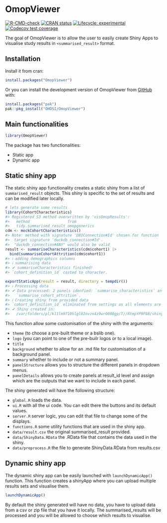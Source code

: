
<!-- README.md is generated from README.Rmd. Please edit that file -->

# OmopViewer

<!-- badges: start -->

[![R-CMD-check](https://github.com/OHDSI/OmopViewer/actions/workflows/R-CMD-check.yaml/badge.svg)](https://github.com/OHDSI/OmopViewer/actions/workflows/R-CMD-check.yaml)
[![CRAN
status](https://www.r-pkg.org/badges/version/OmopViewer)](https://CRAN.R-project.org/package=OmopViewer)
[![Lifecycle:
experimental](https://img.shields.io/badge/lifecycle-experimental-orange.svg)](https://lifecycle.r-lib.org/articles/stages.html#experimental)
[![Codecov test
coverage](https://codecov.io/gh/OHDSI/OmopViewer/branch/main/graph/badge.svg)](https://app.codecov.io/gh/OHDSI/OmopViewer?branch=main)
<!-- badges: end -->

The goal of OmopViewer is to allow the user to easily create Shiny Apps
to visualise study results in `<summarised_result>` format.

## Installation

Install it from cran:

``` r
install.packages("OmopViewer")
```

Or you can install the development version of OmopViewer from
[GitHub](https://github.com/OHDSI/OmopViewer) with:

``` r
install.packages("pak")
pak::pkg_install("OHDSI/OmopViewer")
```

## Main functionalities

``` r
library(OmopViewer)
```

The package has two functionalities:

- Static app
- Dynamic app

## Static shiny app

The static shiny app functionality creates a static shiny from a list of
`summarised_result` objects. This shiny is specific to the set of
results and can be modified later locally.

``` r
# lets generate some results
library(CohortCharacteristics)
#> Registered S3 method overwritten by 'visOmopResults':
#>   method                 from        
#>   tidy.summarised_result omopgenerics
cdm <- mockCohortCharacteristics()
#> Note: method with signature 'DBIConnection#Id' chosen for function 'dbExistsTable',
#>  target signature 'duckdb_connection#Id'.
#>  "duckdb_connection#ANY" would also be valid
result <- summariseCharacteristics(cdm$cohort1) |>
  bind(summariseCohortAttrition(cdm$cohort1))
#> ℹ adding demographics columns
#> ℹ summarising data
#> ✔ summariseCharacteristics finished!
#> `cohort_definition_id` casted to character.

exportStaticApp(result = result, directory = tempdir())
#> ℹ Processing data
#> ✔ Data processed: 2 panels idenfied: `summarise_characteristics` and
#>   `summarise_cohort_attrition`.
#> ℹ Creating shiny from provided data
#> `cohort_definition_id` eliminated from settings as all elements are NA.
#> ✔ Shiny created in:
#>   /var/folders/pl/k11lm9710hlgl02nvzx4z9wr0000gp/T//RtmpYP9P88/shiny
```

This function allow some customisation of the shiny with the arguments:

- `theme` (to choose a pre-built theme or a bslib one).
- `logo` (you can point to one of the pre-builr logos or to a local
  image).
- `title`
- `background` whether to allow for an .md file for customisation of a
  background panel.
- `summary` whether to include or not a summary panel.
- `panelStructure` allows you to structure the different panels in
  dropdown menus.
- `panelDetails` allows you to create panels at result_id level and
  assign which are the outputs that we want to include in each panel.

The shiny generated will have the following structure:

- `global.R` loads the data.
- `ui.R` with all the ui code. You can edit there the buttons and its
  default values.
- `server.R` server logic, you can edit that file to change some of the
  displays.
- `functions.R` some utility functions that are used in the shiny app.
- `data/result.csv` the original summarised_result provided.
- `data/ShinyData.RData` the .RData file that contains the data used in
  the shiny.
- `data/preprocess.R` the file to generate ShinyData.RData from
  results.csv

## Dynamic shiny app

The dynamic shiny app can be easily launched with `launchDynamicApp()`
function. This function creates a shinyApp where you can upload multiple
results sets and visualise them.

``` r
launchDynamicApp()
```

By default the shiny generated will have no data, you have to upload
data from a csv or zip file that you have it locally. The
summarised_results will be processed and you will be allowed to choose
which results to visualise.
